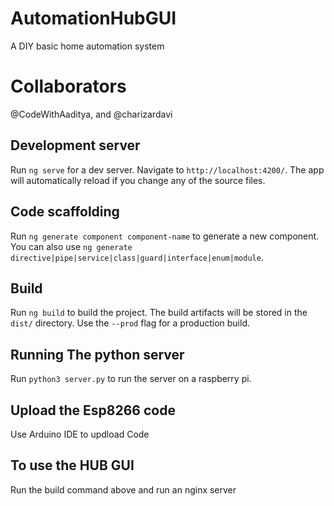 # AutomationHubGUI
A DIY basic home automation system

# Collaborators
@CodeWithAaditya, and @charizardavi

## Development server

Run `ng serve` for a dev server. Navigate to `http://localhost:4200/`. The app will automatically reload if you change any of the source files.

## Code scaffolding

Run `ng generate component component-name` to generate a new component. You can also use `ng generate directive|pipe|service|class|guard|interface|enum|module`.

## Build

Run `ng build` to build the project. The build artifacts will be stored in the `dist/` directory. Use the `--prod` flag for a production build.

## Running The python server
Run `python3 server.py` to run the server on a raspberry pi.

## Upload the Esp8266 code
Use Arduino IDE to updload Code

## To use the HUB GUI
Run the build command above and run an nginx server

